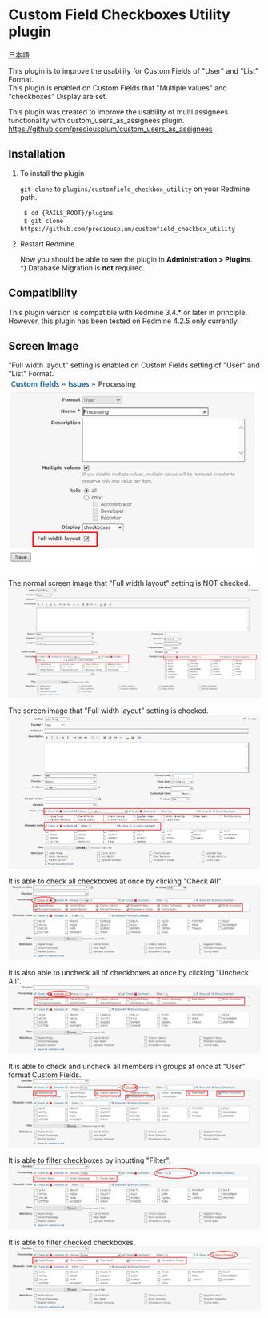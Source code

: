 # Custom Field Checkboxes Utility plugin
[日本語](README_Ja.md)

This plugin is to improve the usability for Custom Fields of "User" and "List" Format.  
This plugin is enabled on Custom Fields that "Multiple values" and "checkboxes" Display are set.

This plugin was created to improve the usability of multi assignees functionality with custom_users_as_assignees plugin.
https://github.com/preciousplum/custom_users_as_assignees

## Installation

1. To install the plugin

    `git clone` to `plugins/customfield_checkbox_utility` on your Redmine path.

        $ cd {RAILS_ROOT}/plugins
        $ git clone https://github.com/preciousplum/customfield_checkbox_utility

2. Restart Redmine.

    Now you should be able to see the plugin in **Administration > Plugins**.  
    *) Database Migration is **not** required.

## Compatibility
This plugin version is compatible with Redmine 3.4.* or later in principle.  
However, this plugin has been tested on Redmine 4.2.5 only currently.

## Screen Image
"Full width layout" setting is enabled on Custom Fields setting of "User" and "List" Format.
![Screen Image](assets/images/FullWidthLayout.png)  

The normal screen image that "Full width layout" setting is NOT checked.  
![Screen Image](assets/images/Normal.png)  

The screen image that "Full width layout" setting is checked.  
![Screen Image](assets/images/Wide.png)  

It is able to check all checkboxes at once by clicking "Check All".  
![Screen Image](assets/images/CheckAll.png)  

It is also able to uncheck all of checkboxes at once by clicking "Uncheck All".  
![Screen Image](assets/images/UncheckAll.png)  

It is able to check and uncheck all members in groups at once at "User" format Custom Fields. 
![Screen Image](assets/images/CheckGroup.png)  

It is able to filter checkboxes by inputting "Filter".  
![Screen Image](assets/images/Filter.png)  

It is able to filter checked checkboxes.  
![Screen Image](assets/images/ShowChecked.png)  
